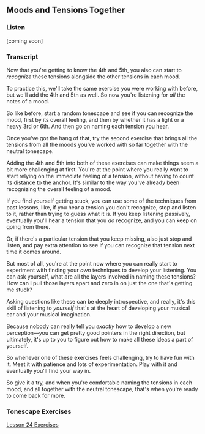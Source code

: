## Moods and Tensions Together



### Listen



[coming soon]



### Transcript

Now that you're getting to know the 4th and 5th, you also can start to *recognize* these tensions alongside the other tensions in each mood.

To practice this, we'll take the same exercise you were working with before, but we'll add the 4th and 5th as well. So now you're listening for *all* the notes of a mood.

So like before, start a random tonescape and see if you can recognize the mood, first by its overall feeling, and then by whether it has a light or a heavy 3rd or 6th. And then go on naming each tension you hear.

Once you've got the hang of that, try the second exercise that brings all the tensions from all the moods you've worked with so far together with the neutral tonescape.

Adding the 4th and 5th into both of these exercises can make things seem a bit more challenging at first. You're at the point where you really want to start relying on the immediate feeling of a tension, without having to count its distance to the anchor. It's similar to the way you've already been recognizing the overall feeling of a mood.

If you find yourself getting stuck, you can use some of the techniques from past lessons, like, if you hear a tension you don't recognize, stop and listen to it, rather than trying to guess what it is. If you keep listening passively, eventually you'll hear a tension that you *do* recognize, and you can keep on going from there.

Or, if there's a particular tension that you keep missing, also just stop and listen, and pay extra attention to see if you can recognize that tension next time it comes around. 

But most of all, you're at the point now where you can really start to experiment with finding your *own* techniques to develop your listening. You can ask yourself, what are all the layers involved in naming these tensions? How can I pull those layers apart and zero in on just the one that's getting me stuck?

Asking questions like these can be deeply introspective, and really, it's this skill of listening to *yourself* that's at the heart of developing your musical ear and your musical imagination. 

Because nobody can really tell you *exactly* how to develop a new perception&mdash;you can get pretty good pointers in the right direction, but ultimately, it's up to you to figure out how to make all these ideas a part of yourself. 

So whenever one of these exercises feels challenging, try to have fun with it. Meet it with patience and lots of experimentation. Play with it and eventually you'll find your way in.

So give it a try, and when you're comfortable naming the tensions in each mood, and all together with the neutral tonescape, that's when you're ready to come back for more.



### Tonescape Exercises

[Lesson 24 Exercises](24-exercises.html)
